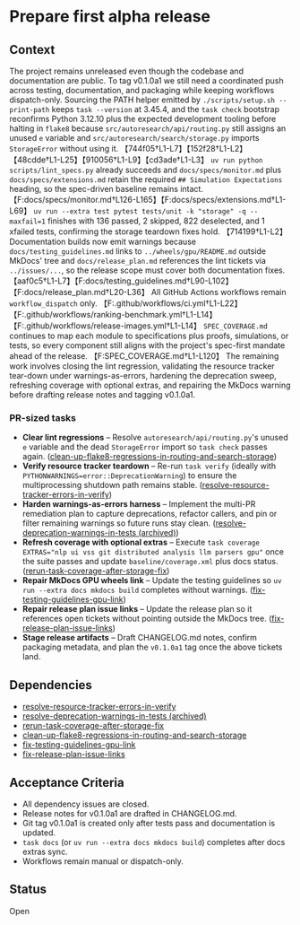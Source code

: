 # Prepare first alpha release

## Context

The project remains unreleased even though the codebase and documentation are
public. To tag v0.1.0a1 we still need a coordinated push across testing,
documentation, and packaging while keeping workflows dispatch-only.
Sourcing the PATH helper emitted by `./scripts/setup.sh --print-path` keeps
`task --version` at 3.45.4, and the `task check` bootstrap reconfirms Python
3.12.10 plus the expected development tooling before halting in `flake8`
because `src/autoresearch/api/routing.py` still assigns an unused `e` variable
and `src/autoresearch/search/storage.py` imports `StorageError` without using
it. 【744f05†L1-L7】【152f28†L1-L2】【48cdde†L1-L25】【910056†L1-L9】【cd3ade†L1-L3】
`uv run python scripts/lint_specs.py` already succeeds and
`docs/specs/monitor.md` plus `docs/specs/extensions.md` retain the required
`## Simulation Expectations` heading, so the spec-driven baseline remains
intact. 【F:docs/specs/monitor.md†L126-L165】【F:docs/specs/extensions.md†L1-L69】
`uv run --extra test pytest tests/unit -k "storage" -q --maxfail=1` finishes
with 136 passed, 2 skipped, 822 deselected, and 1 xfailed tests, confirming the
storage teardown fixes hold. 【714199†L1-L2】 Documentation builds now emit
warnings because `docs/testing_guidelines.md` links to `../wheels/gpu/README.md`
outside MkDocs' tree and `docs/release_plan.md` references the lint tickets via
`../issues/...`, so the release scope must cover both documentation fixes.
【aaf0c5†L1-L7】【F:docs/testing_guidelines.md†L90-L102】【F:docs/release_plan.md†L20-L36】
All GitHub Actions workflows remain `workflow_dispatch` only.
【F:.github/workflows/ci.yml†L1-L22】【F:.github/workflows/ranking-benchmark.yml†L1-L14】
【F:.github/workflows/release-images.yml†L1-L14】
`SPEC_COVERAGE.md` continues to map each module to specifications plus proofs,
simulations, or tests, so every component still aligns with the project's
spec-first mandate ahead of the release. 【F:SPEC_COVERAGE.md†L1-L120】 The
remaining work involves closing the lint regression, validating the resource
tracker tear-down under warnings-as-errors, hardening the deprecation sweep,
refreshing coverage with optional extras, and repairing the MkDocs warning
before drafting release notes and tagging v0.1.0a1.

### PR-sized tasks

- **Clear lint regressions** – Resolve
  `autoresearch/api/routing.py`'s unused `e` variable and the dead
  `StorageError` import so `task check` passes again.
  ([clean-up-flake8-regressions-in-routing-and-search-storage](clean-up-flake8-regressions-in-routing-and-search-storage.md))
- **Verify resource tracker teardown** – Re-run `task verify` (ideally with
  `PYTHONWARNINGS=error::DeprecationWarning`) to ensure the multiprocessing
  shutdown path remains stable.
  ([resolve-resource-tracker-errors-in-verify](resolve-resource-tracker-errors-in-verify.md))
- **Harden warnings-as-errors harness** – Implement the multi-PR remediation
  plan to capture deprecations, refactor callers, and pin or filter remaining
  warnings so future runs stay clean.
  ([resolve-deprecation-warnings-in-tests (archived)](archive/resolve-deprecation-warnings-in-tests.md))
- **Refresh coverage with optional extras** – Execute
  `task coverage EXTRAS="nlp ui vss git distributed analysis llm parsers gpu"`
  once the suite passes and update `baseline/coverage.xml` plus docs status.
  ([rerun-task-coverage-after-storage-fix](rerun-task-coverage-after-storage-fix.md))
- **Repair MkDocs GPU wheels link** – Update the testing guidelines so
  `uv run --extra docs mkdocs build` completes without warnings.
  ([fix-testing-guidelines-gpu-link](fix-testing-guidelines-gpu-link.md))
- **Repair release plan issue links** – Update the release plan so it references
  open tickets without pointing outside the MkDocs tree.
  ([fix-release-plan-issue-links](fix-release-plan-issue-links.md))
- **Stage release artifacts** – Draft CHANGELOG.md notes, confirm packaging
  metadata, and plan the `v0.1.0a1` tag once the above tickets land.

## Dependencies

- [resolve-resource-tracker-errors-in-verify](resolve-resource-tracker-errors-in-verify.md)
- [resolve-deprecation-warnings-in-tests (archived)](archive/resolve-deprecation-warnings-in-tests.md)
- [rerun-task-coverage-after-storage-fix](rerun-task-coverage-after-storage-fix.md)
- [clean-up-flake8-regressions-in-routing-and-search-storage](clean-up-flake8-regressions-in-routing-and-search-storage.md)
- [fix-testing-guidelines-gpu-link](fix-testing-guidelines-gpu-link.md)
- [fix-release-plan-issue-links](fix-release-plan-issue-links.md)

## Acceptance Criteria
- All dependency issues are closed.
- Release notes for v0.1.0a1 are drafted in CHANGELOG.md.
- Git tag v0.1.0a1 is created only after tests pass and documentation is
  updated.
- `task docs` (or `uv run --extra docs mkdocs build`) completes after docs
  extras sync.
- Workflows remain manual or dispatch-only.

## Status
Open
